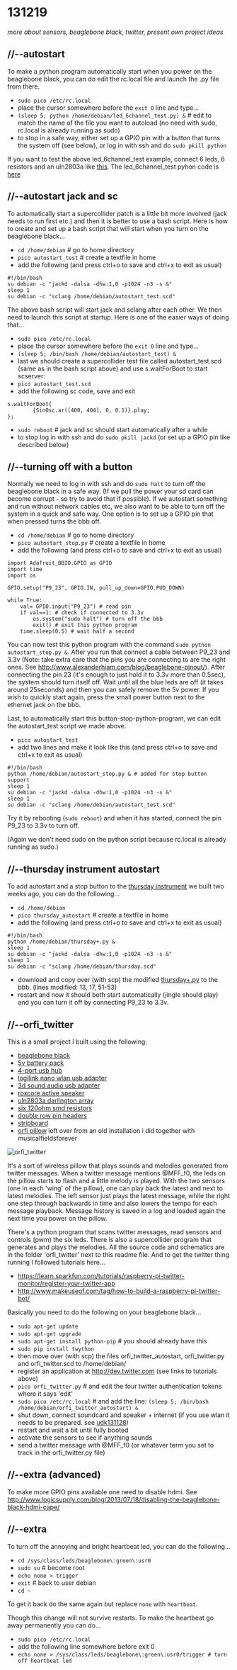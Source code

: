 131219
======

_more about sensors, beaglebone black, twitter, present own project ideas_

//--autostart
-------------
To make a python program automatically start when you power on the beaglebone black, you can do edit the rc.local file and launch the .py file from there.

* `sudo pico /etc/rc.local`
* place the cursor somewhere before the `exit 0` line and type...
* `(sleep 5; python /home/debian/led_6channel_test.py) &` # edit to match the name of the file you want to autoload (no need with sudo, rc.local is already running as sudo)
* to stop in a safe way, either set up a GPIO pin with a button that turns the system off (see below), or log in with ssh and do `sudo pkill python`

If you want to test the above led_6channel_test example, connect 6 leds, 6 resistors and an uln2803a like [this](https://raw.github.com/redFrik/udk10-Embedded_Systems/master/udk131219/led_6channel_test.png).
The led_6channel_test pyhon code is [here](https://raw.github.com/redFrik/udk10-Embedded_Systems/master/udk131219/led_6channel_test.py)

//--autostart jack and sc
-------------------------
To automatically start a supercollider patch is a little bit more involved (jack needs to run first etc.) and then it is better to use a bash script.
Here is how to create and set up a bash script that will start when you turn on the beaglebone black...

* `cd /home/debian` # go to home directory
* `pico autostart_test` # create a textfile in home
* add the following (and press ctrl+o to save and ctrl+x to exit as usual)

```
#!/bin/bash
su debian -c "jackd -dalsa -dhw:1,0 -p1024 -n3 -s &"
sleep 1
su debian -c "sclang /home/debian/autostart_test.scd"
```

The above bash script will start jack and sclang after each other. We then need to launch this script at startup. Here is one of the easier ways of doing that...

* `sudo pico /etc/rc.local`
* place the cursor somewhere before the `exit 0` line and type...
* `(sleep 5; /bin/bash /home/debian/autostart_test) &`
* last we should create a supercollider test file called autostart_test.scd (same as in the bash script above) and use s.waitForBoot to start scserver:
* `pico autostart_test.scd`
* add the following sc code, save and exit

```
s.waitForBoot{
        {SinOsc.ar([400, 404], 0, 0.1)}.play;
};
```

* `sudo reboot` # jack and sc should start automatically after a while
* to stop log in with ssh and do `sudo pkill jackd` (or set up a GPIO pin like described below)

//--turning off with a button
-----------------------------
Normally we need to log in with ssh and do `sudo halt` to turn off the beaglebone black in a safe way. (If we pull the power your sd card can become corrupt - so try to avoid that if possible).
If we autostart something and run without network cables etc, we also want to be able to turn off the system in a quick and safe way. One option is to set up a GPIO pin that when pressed turns the bbb off.

* `cd /home/debian` # go to home directory
* `pico autostart_stop.py` # create a textfile in home
* add the following (and press ctrl+o to save and ctrl+x to exit as usual)

```
import Adafruit_BBIO.GPIO as GPIO
import time
import os

GPIO.setup("P9_23", GPIO.IN, pull_up_down=GPIO.PUD_DOWN)

while True:
	val= GPIO.input("P9_23") # read pin
	if val==1: # check if connected to 3.3v
		os.system("sudo halt") # turn off the bbb
		exit() # exit this python program
	time.sleep(0.5) # wait half a second
```

You can now test this python program with the command `sudo python autostart_stop.py &`. After you run that connect a cable between P9_23 and 3.3v (Note: take extra care that the pins you are connecting to are the right ones. See <http://www.alexanderhiam.com/blog/beaglebone-pinout/>). After connecting the pin 23 (it's enough to just hold it to 3.3v more than 0.5sec), the system should turn itself off. Wait until all the blue leds are off (it takes around 25seconds) and then you can safely remove the 5v power.
If you wish to quickly start again, press the small power button next to the ethernet jack on the bbb.

Last, to automatically start this button-stop-python-program, we can edit the autostart_test script we made above.

* `pico autostart_test`
* add two lines and make it look like this (and press ctrl+o to save and ctrl+x to exit as usual)

```
#!/bin/bash
python /home/debian/autostart_stop.py & # added for stop button support
sleep 1
su debian -c "jackd -dalsa -dhw:1,0 -p1024 -n3 -s &"
sleep 1
su debian -c "sclang /home/debian/autostart_test.scd"
```

Try it by rebooting (`sudo reboot`) and when it has started, connect the pin P9_23 to 3.3v to turn off.

(Again we don't need sudo on the python script because rc.local is already running as sudo.)

//--thursday instrument autostart
---------------------------------
To add autostart and a stop button to the [thursday instrument](https://github.com/redFrik/udk10-Embedded_Systems/tree/master/udk131205#--starting-the-instrument) we built two weeks ago, you can do the following...

* `cd /home/debian`
* `pico thursday_autostart` # create a textfile in home
* add the following (and press ctrl+o to save and ctrl+x to exit as usual)

```
#!/bin/bash
python /home/debian/thursday+.py &
sleep 1
su debian -c "jackd -dalsa -dhw:1,0 -p1024 -n3 -s &"
sleep 1
su debian -c "sclang /home/debian/thursday.scd"
```

* download and copy over (with scp) the modified [thursday+.py](https://github.com/redFrik/udk10-Embedded_Systems/tree/master/udk131219/thursday+.py) to the bbb. (lines modified: 13, 17, 51-53)
* restart and now it should both start automatically (jingle should play) and you can turn it off by connecting P9_23 to 3.3v.

//--orfi_twitter
----------------
This is a small project I built using the following:

* [beaglebone black](http://www.exp-tech.de/Mainboards/BeagleBone-Black.html)
* [5v battery pack](http://www.reichelt.de/Mobile-Powerpacks/POWERBANK-5000/3//index.html?ACTION=3&GROUPID=4491&ARTICLE=102042&SEARCH=Mobile%20Powerpacks&SHOW=1&OFFSET=500&)
* [4-port usb hub](http://www.reichelt.de/USB-Hubs/MANHATTAN-160599/3//index.html?ACTION=3&GROUPID=6103&ARTICLE=94684&SEARCH=MANHATTAN%20160599&SHOW=1&OFFSET=500&)
* [logilink nano wlan usb adapter](http://www.reichelt.de/WLAN-Adapter/LOGILINK-WL0084B/3//index.html?ACTION=3&GROUPID=770&ARTICLE=120745&SEARCH=logilink%20nano&SHOW=1&OFFSET=500&)
* [3d sound audio usb adapter](http://dx.com/p/virtual-5-1-surround-usb-2-0-external-sound-card-22475)
* [roxcore active speaker](http://www.kjell.com/sortiment/dator-kringutrustning/datortillbehor/hogtalare-headset/mobil-och-mp3-hogtalare/roxcore-portabel-hogtalare-svart-p23133)
* [uln2803a darlington array](http://www.reichelt.de/ICs-U-ZTK-/ULN-2803A/3//index.html?ACTION=3&GROUPID=2921&ARTICLE=22085&SEARCH=uln2803a&SHOW=1&OFFSET=500&)
* [six 120ohm smd resistors](http://www.reichelt.de/SMD-1206-100-Ohm-910-Ohm/SMD-1-4W-120/3//index.html?ACTION=3&GROUPID=3088&ARTICLE=18251&SEARCH=smd%201%2F4w%20120&SHOW=1&OFFSET=500&)
* [double row pin headers](http://www.reichelt.de/Stiftleisten/SL-2X25G-2-54/3//index.html?ACTION=3&GROUPID=3220&ARTICLE=19494&SEARCH=SL%202X25G%202%2C54&SHOW=1&OFFSET=500&)
* [stripboard](http://en.wikipedia.org/wiki/Stripboard)
* [orfi pillow](http://musicalfieldsforever.com/orfi_conc.html) left over from an old installation i did together with musicalfieldsforever

![orfi_twitter](https://raw.github.com/redFrik/udk10-Embedded_Systems/master/udk131129/orfi_twitter/orfi_twitter.jpg)

It's a sort of wireless pillow that plays sounds and melodies generated from twitter messages. When a twitter message mentions @MFF_f0, the leds on the pillow starts to flash and a little melody is played. With the two sensors (one in each 'wing' of the pillow), one can play back the latest and next to latest melodies. The left sensor just plays the latest message, while the right one step through backwards in time and also lowers the tempo for each message playback. Message history is saved in a log and loaded again the next time you power on the pillow.

There's a python program that scans twitter messages, read sensors and controls (pwm) the six leds. There is also a supercollider program that generates and plays the melodies. All the source code and schematics are in the folder 'orfi_twitter' next to this readme file. And to get the twitter thing running I followed tutorials here...

* <https://learn.sparkfun.com/tutorials/raspberry-pi-twitter-monitor/register-your-twitter-app>
* <http://www.makeuseof.com/tag/how-to-build-a-raspberry-pi-twitter-bot/>

Basically you need to do the following on your beaglebone black...

* `sudo apt-get update`
* `sudo apt-get upgrade`
* `sudo apt-get install python-pip` # you should already have this
* `sudo pip install twython`
* then move over (with scp) the files orfi_twitter_autostart, orfi_twitter.py and orfi_twitter.scd to /home/debian/
* register an application at http://dev.twitter.com (see links to tutorials above)
* `pico orfi_twitter.py` # and edit the four twitter authentication tokens where it says 'edit'
* `sudo pico /etc/rc.local` # and add the line: `(sleep 5; /bin/bash /home/debian/orfi_twitter_autostart) &`
* shut down, connect soundcard and speaker + internet (if you use wlan it needs to be prepared. see [udk131128](https://github.com/redFrik/udk10-Embedded_Systems/tree/master/udk131128#--extra))
* restart and wait a bit until fully booted
* activate the sensors to see if anything sounds
* send a twitter message with @MFF_f0 (or whatever term you set to track in the orfi_twitter.py file)

//--extra (advanced)
--------------------
To make more GPIO pins available one need to disable hdmi. See <http://www.logicsupply.com/blog/2013/07/18/disabling-the-beaglebone-black-hdmi-cape/>

//--extra
---------
To turn off the annoying and bright heartbeat led, you can do the following...

* `cd /sys/class/leds/beaglebone\:green\:usr0`
* `sudo su` # become root
* `echo none > trigger`
* `exit` # back to user debian
* `cd ~`

To get it back do the same again but replace `none` with `heartbeat`.

Though this change will not survive restarts. To make the heartbeat go away permanently you can do...

* `sudo pico /etc/rc.local`
* add the following line somewhere before exit 0
* `echo none > /sys/class/leds/beaglebone\:green\:usr0/trigger # turn off heartbeat led`
